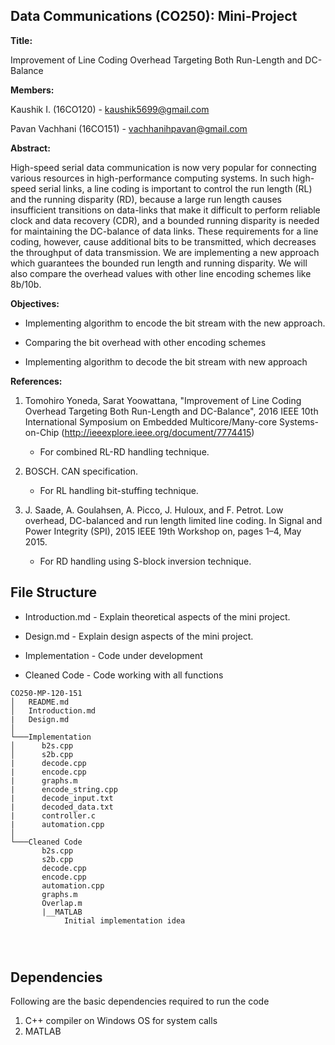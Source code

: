
## Data Communications (CO250): Mini-Project

**Title:**

Improvement of Line Coding Overhead Targeting Both Run-Length and DC-Balance

**Members:**

Kaushik I. (16CO120) - <kaushik5699@gmail.com>

Pavan Vachhani (16CO151) - <vachhanihpavan@gmail.com>

**Abstract:**

High-speed serial data communication is now very
popular for connecting various resources in high-performance
computing systems. In such high-speed serial links, a line coding
is important to control the run length (RL) and the running
disparity (RD), because a large run length causes insufficient
transitions on data-links that make it difficult to perform reliable
clock and data recovery (CDR), and a bounded running disparity
is needed for maintaining the DC-balance of data links. These
requirements for a line coding, however, cause additional bits
to be transmitted, which decreases the throughput of data
transmission. We are implementing a new approach which guarantees the bounded run length and running disparity. We will also compare the overhead values with other line encoding schemes like 8b/10b.

**Objectives:**

* Implementing algorithm to encode the bit stream with the new approach.

* Comparing the bit overhead with other encoding schemes
* Implementing algorithm to decode the bit stream with new approach 

**References:**

1. Tomohiro Yoneda, Sarat Yoowattana, "Improvement of Line Coding Overhead Targeting Both
Run-Length and DC-Balance", 2016 IEEE 10th International Symposium on Embedded Multicore/Many-core Systems-on-Chip (http://ieeexplore.ieee.org/document/7774415)
    * For combined RL-RD handling technique.

2. BOSCH. CAN specification.
    * For RL handling bit-stuffing technique.

3. J. Saade, A. Goulahsen, A. Picco, J. Huloux, and F. Petrot. Low overhead, DC-balanced and run length limited line coding. In Signal and Power Integrity (SPI), 2015 IEEE 19th Workshop on, pages 1–4, May 2015.
    * For RD handling using S-block inversion technique.

## File Structure

* Introduction.md - Explain theoretical aspects of the mini project.

* Design.md - Explain design aspects of the mini project.

* Implementation - Code under development

* Cleaned Code - Code working with all functions

```
CO250-MP-120-151
│   README.md
│   Introduction.md
|   Design.md
│
└───Implementation
│      b2s.cpp
│      s2b.cpp
|      decode.cpp
|      encode.cpp
|      graphs.m
|      encode_string.cpp
|      decode_input.txt
|      decoded_data.txt
|	   controller.c
|      automation.cpp
│   
└───Cleaned Code
       b2s.cpp
       s2b.cpp
       decode.cpp
       encode.cpp
       automation.cpp
       graphs.m
       Overlap.m
       |__MATLAB
            Initial implementation idea
          
          
          
```

## Dependencies

Following are the basic dependencies required to run the code
1. C++ compiler on Windows OS for system calls
2. MATLAB